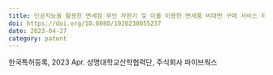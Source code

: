 ```yaml
---
title: 인공지능을 활용한 면세점 무인 자판기 및 이를 이용한 면세품 비대면 구매 서비스 제공 방법(UNMANNED VENDING MACHINE USING FOR DUTY FREE SHOP AND METHOD FOR PROVIDING UNMANNED PURCHASING SERVICE USING THEREOF)
doi: https://doi.org/10.8080/1020230055237
date: 2023-04-27
category: patent
---
```


<!--
    이 곳에 저널과 연월, 그리고 저자를 적습니다. 저자 중 연구실 멤버는 볼드체로 표시합니다.
    (볼드체 표기방법: **두 개의 별표로 둘러 쌈**)
-->

한국특허등록, 2023 Apr.
상명대학교산학협력단, 주식회사 파이브웍스
